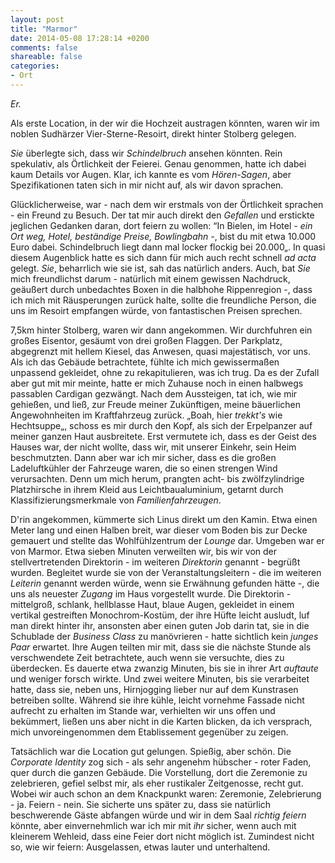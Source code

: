 ```yaml
---
layout: post
title: "Marmor"
date: 2014-05-08 17:28:14 +0200
comments: false
shareable: false
categories: 
- Ort
---
```


*Er.*

Als erste Location, in der wir die Hochzeit austragen könnten, waren wir im noblen Sudhärzer Vier-Sterne-Resoirt, direkt hinter Stolberg gelegen.

<!-- more -->

*Sie* überlegte sich, dass wir *Schindelbruch* ansehen könnten. Rein spekulativ, als Örtlichkeit der Feierei. Genau genommen, hatte ich dabei kaum Details vor Augen. Klar, ich kannte es vom *Hören-Sagen*, aber Spezifikationen taten sich in mir nicht auf, als wir davon sprachen.  

Glücklicherweise, war - nach dem wir erstmals von der Örtlichkeit sprachen - ein Freund zu Besuch. Der tat mir auch direkt den *Gefallen* und erstickte jeglichen Gedanken daran, dort feiern zu wollen: &ldquo;In Bielen, im Hotel *- ein Ort weg, Hotel, beständige Preise, Bowlingbahn -*, bist du mit etwa 10.000 Euro dabei. Schindelbruch liegt dann mal locker flockig bei 20.000&bdquo;. In quasi diesem Augenblick hatte es sich dann für mich auch recht schnell *ad acta* gelegt. *Sie*, beharrlich wie sie ist, sah das natürlich anders. Auch, bat *Sie* mich freundlichst darum - natürlich mit einem gewissen Nachdruck, geäußert durch unbedachtes Boxen in die halbhohe Rippenregion -, dass ich mich mit Räusperungen zurück halte, sollte die freundliche Person, die uns im Resoirt empfangen würde, von fantastischen Preisen sprechen.  

7,5km hinter Stolberg, waren wir dann angekommen. Wir durchfuhren ein großes Eisentor, gesäumt von drei großen Flaggen. Der Parkplatz, abgegrenzt mit hellem Kiesel, das Anwesen, quasi majestätisch, vor uns. Als ich das Gebäude betrachtete, fühlte ich mich gewissermaßen unpassend gekleidet, ohne zu rekapitulieren, was ich trug. Da es der Zufall aber gut mit mir meinte, hatte er mich Zuhause noch in einen halbwegs passablen Cardigan gezwängt. Nach dem Aussteigen, tat ich, wie mir gehießen, und ließ, zur Freude meiner Zukünftigen, meine bäuerlichen Angewohnheiten im Kraftfahrzeug zurück. &bdquo;Boah, hier *trekkt's* wie Hechtsuppe&bdquo;, schoss es mir durch den Kopf, als sich der Erpelpanzer auf meiner ganzen Haut ausbreitete. Erst vermutete ich, dass es der Geist des Hauses war, der nicht wollte, dass wir, mit unserer Einkehr, sein Heim beschmutzten. Dann aber war ich mir sicher, dass es die großen Ladeluftkühler der Fahrzeuge waren, die so einen strengen Wind verursachten. Denn um mich herum, prangten acht- bis zwölfzylindrige Platzhirsche in ihrem Kleid aus Leichtbaualuminium, getarnt durch Klassifizierungsmerkmale von *Familienfahrzeugen*.

D'rin angekommen, kümmerte sich Linus direkt um den Kamin. Etwa einen Meter lang und einen Halben breit, war dieser vom Boden bis zur Decke gemauert und stellte das Wohlfühlzentrum der *Lounge* dar. Umgeben war er von Marmor. Etwa sieben Minuten verweilten wir, bis wir von der stellvertretenden Direktorin - im weiteren *Direktorin* genannt - begrüßt wurden. Begleitet wurde sie von der Veranstaltungsleitern - die im weiteren *Leiterin* genannt werden würde, wenn sie Erwähnung gefunden hätte -, die uns als neuester *Zugang* im Haus vorgestellt wurde. Die Direktorin - mittelgroß, schlank, hellblasse Haut, blaue Augen, gekleidet in einem vertikal gestreiften Monochrom-Kostüm, der ihre Hüfte leicht ausludt, luf man direkt hinter ihr, ansonsten aber einen guten Job darin tat, sie in die Schublade der *Business Class* zu manövrieren - hatte sichtlich kein *junges Paar* erwartet. Ihre Augen teilten mir mit, dass sie die nächste Stunde als verschwendete Zeit betrachtete, auch wenn sie versuchte, dies zu überdecken. Es dauerte etwa zwanzig Minuten, bis sie in ihrer Art *auftaute* und weniger forsch wirkte. Und zwei weitere Minuten, bis sie verarbeitet hatte, dass sie, neben uns, Hirnjogging lieber nur auf dem Kunstrasen betreiben sollte. Während sie ihre kühle, leicht vornehme Fassade nicht aufrecht zu erhalten im Stande war, verhielten wir uns offen und bekümmert, ließen uns aber nicht in die Karten blicken, da ich versprach, mich unvoreingenommen dem Etablissement gegenüber zu zeigen.

Tatsächlich war die Location gut gelungen. Spießig, aber schön. Die *Corporate Identity* zog sich - als sehr angenehm hübscher - roter Faden, quer durch die ganzen Gebäude. Die Vorstellung, dort die Zeremonie zu zelebrieren, gefiel selbst mir, als eher rustikaler Zeitgenosse, recht gut. Wobei wir auch schon an dem Knackpunkt waren: Zeremonie, Zelebrierung - ja. Feiern - nein. Sie sicherte uns später zu, dass sie natürlich beschwerende Gäste abfangen würde und wir in dem Saal *richtig feiern* könnte, aber einvernehmlich war ich mir mit *ihr* sicher, wenn auch mit kleinerem Wehleid, dass eine Feier dort nicht möglich ist. Zumindest nicht so, wie wir feiern: Ausgelassen, etwas lauter und unterhaltend.